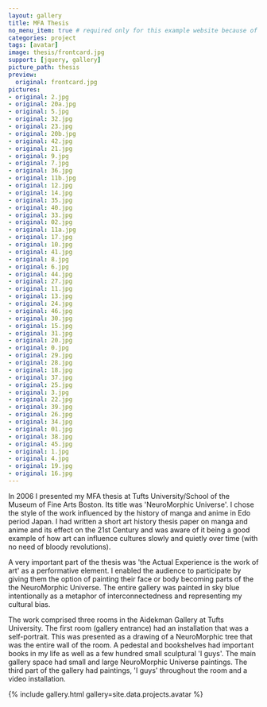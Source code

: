 ```yaml
---
layout: gallery
title: MFA Thesis
no_menu_item: true # required only for this example website because of menu construction
categories: project
tags: [avatar]
image: thesis/frontcard.jpg
support: [jquery, gallery]
picture_path: thesis
preview:
  original: frontcard.jpg
pictures:
- original: 2.jpg
- original: 20a.jpg
- original: 5.jpg
- original: 32.jpg
- original: 23.jpg
- original: 20b.jpg
- original: 42.jpg
- original: 21.jpg
- original: 9.jpg
- original: 7.jpg
- original: 36.jpg
- original: 11b.jpg
- original: 12.jpg
- original: 14.jpg
- original: 35.jpg
- original: 40.jpg
- original: 33.jpg
- original: 02.jpg
- original: 11a.jpg
- original: 17.jpg
- original: 10.jpg
- original: 41.jpg
- original: 8.jpg
- original: 6.jpg
- original: 44.jpg
- original: 27.jpg
- original: 11.jpg
- original: 13.jpg
- original: 24.jpg
- original: 46.jpg
- original: 30.jpg
- original: 15.jpg
- original: 31.jpg
- original: 20.jpg
- original: 0.jpg
- original: 29.jpg
- original: 28.jpg
- original: 18.jpg
- original: 37.jpg
- original: 25.jpg
- original: 3.jpg
- original: 22.jpg
- original: 39.jpg
- original: 26.jpg
- original: 34.jpg
- original: 01.jpg
- original: 38.jpg
- original: 45.jpg
- original: 1.jpg
- original: 4.jpg
- original: 19.jpg
- original: 16.jpg
---
```


In 2006 I presented my MFA thesis at Tufts University/School of the Museum of Fine Arts Boston. Its title was 'NeuroMorphic Universe'. I chose the style of the work influenced by the history of manga and anime in Edo period Japan. I had written a short art history thesis paper on manga and anime and its effect on the 21st Century and was aware of it being a good example of how art can influence cultures slowly and quietly over time (with no need of bloody revolutions).

A very important part of the thesis was 'the Actual Experience is the work of art' as a performative element. I enabled the audience to participate by giving them the option of painting their face or body becoming parts of the the NeuroMorphic Universe. The entire gallery was painted in sky blue intentionally as a metaphor of interconnectedness and representing my cultural bias.

The work comprised three rooms in the Aidekman Gallery at Tufts University. The first room (gallery entrance) had an installation that was a self-portrait. This was presented as a drawing of a NeuroMorphic tree that was the entire wall of the room. A pedestal and bookshelves had important books in my life as well as a few hundred small sculptural 'I guys'. The main gallery space had small and large NeuroMorphic Universe paintings. The third part of the gallery had paintings, 'I guys' throughout the room and a video installation.

{% include gallery.html gallery=site.data.projects.avatar %}
